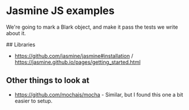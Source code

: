 # Jasmine JS examples

We're going to mark a Blark object, and make it pass the tests we write about it.

## Libraries

 - https://github.com/jasmine/jasmine#installation / https://jasmine.github.io/pages/getting_started.html

## Other things to look at

- https://github.com/mochajs/mocha - Similar, but I found this one a bit easier to setup.
